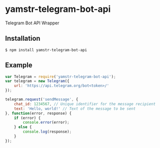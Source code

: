# yamstr-telegram-bot-api

Telegram Bot API Wrapper

## Installation

```
$ npm install yamstr-telegram-bot-api
```

## Example

```javascript
var Telegram = require('yamstr-telegram-bot-api');
var telegram = new Telegram({
	url: 'https://api.telegram.org/bot<token>/'
});

telegram.request('sendMessage', {
	chat_id: 1234567, // Unique identifier for the message recipient
	text: 'Hello, world!' // Text of the message to be sent
}, function(error, response) {
	if (error) {
		console.error(error);
	} else {
		console.log(response);
	}
});
```